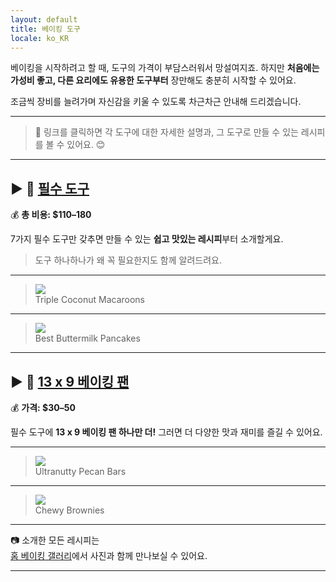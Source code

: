 ```yaml
---
layout: default
title: 베이킹 도구
locale: ko_KR
---
```

베이킹을 시작하려고 할 때, 도구의 가격이 부담스러워서 망설여지죠. 하지만 **처음에는 가성비 좋고, 다른 요리에도 유용한 도구부터** 장만해도 충분히 시작할 수 있어요.

조금씩 장비를 늘려가며 자신감을 키울 수 있도록 차근차근 안내해 드리겠습니다.

---

> 🔗 링크를 클릭하면 각 도구에 대한 자세한 설명과, 그 도구로 만들 수 있는 레시피를 볼 수 있어요. 😊

---

## ▶ 🔗 [필수 도구](/baking/equipments/essentials)

💰 **총 비용: $110–180**

7가지 필수 도구만 갖추면 만들 수 있는 **쉽고 맛있는 레시피**부터 소개할게요.

> 도구 하나하나가 왜 꼭 필요한지도 함께 알려드려요.

---

> ![](https://live.staticflickr.com/65535/52462006792_e654b881ea_n.jpg)  
> Triple Coconut Macaroons

---

> ![](https://live.staticflickr.com/65535/54542579608_0550d9e5ca_n.jpg)  
> Best Buttermilk Pancakes

---

## ▶ 🔗 [13 x 9 베이킹 팬](/baking/equipments/9x13pan)

💰 **가격: $30–50**

필수 도구에 **13 x 9 베이킹 팬 하나만 더!** 그러면 더 다양한 맛과 재미를 즐길 수 있어요.

---

> ![](https://live.staticflickr.com/65535/53348463068_75ef632fae_n.jpg)  
> Ultranutty Pecan Bars

---

> ![](https://live.staticflickr.com/65535/54542589163_c928aca125_n.jpg)  
> Chewy Brownies

---

📷 소개한 모든 레시피는  
[홈 베이킹 갤러리](/baking/gallery)에서 사진과 함께 만나보실 수 있어요.

---
